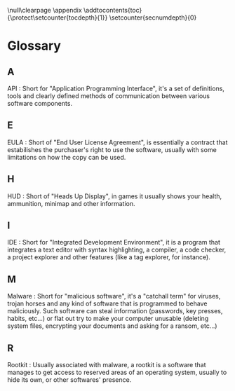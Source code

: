 \null\clearpage
\appendix
\addtocontents{toc}{\protect\setcounter{tocdepth}{1}}
\setcounter{secnumdepth}{0}

Glossary
========

A
--

API
: Short for "Application Programming Interface", it's a set of definitions, tools and clearly defined methods of communication between various software components.

E
--

EULA
: Short of "End User License Agreement", is essentially a contract that estabilishes the purchaser's right to use the software, usually with some limitations on how the copy can be used.

H
--

HUD
: Short of "Heads Up Display", in games it usually shows your health, ammunition, minimap and other information.

I
--

IDE
: Short for "Integrated Development Environment", it is a program that integrates a text editor with syntax highlighting, a compiler, a code checker, a project explorer and other features (like a tag explorer, for instance).

M
--

Malware
: Short for "malicious software", it's a "catchall term" for viruses, trojan horses and any kind of software that is programmed to behave maliciously. Such software can steal information (passwords, key presses, habits, etc...) or flat out try to make your computer unusable (deleting system files, encrypting your documents and asking for a ransom, etc...)

R
--

Rootkit
: Usually associated with malware, a rootkit is a software that manages to get access to reserved areas of an operating system, usually to hide its own, or other softwares' presence.
